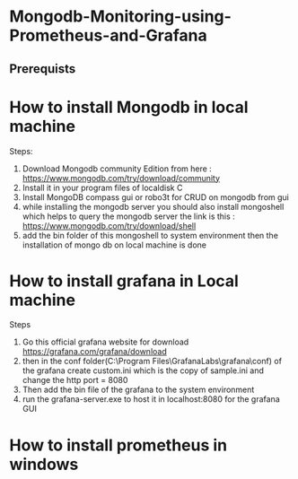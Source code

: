 # Mongodb-Monitoring-using-Prometheus-and-Grafana

## Prerequists

# How to install Mongodb in local machine
Steps:
1. Download Mongodb community Edition from here : https://www.mongodb.com/try/download/community
2. Install it in your program files of localdisk C
3. Install MongoDB compass gui or robo3t for CRUD on mongodb from gui
4. while installing the mongodb server you should also install mongoshell which helps to query the mongodb server the link is this : https://www.mongodb.com/try/download/shell
5. add the bin folder of this mongoshell to system environment then the installation of mongo db on local machine is done


# How to install grafana in Local machine
Steps
1. Go this official grafana website for download https://grafana.com/grafana/download
2. then in the conf folder(C:\Program Files\GrafanaLabs\grafana\conf) of the grafana create custom.ini which is the copy of sample.ini and change the http port = 8080
3. Then add the bin file of the grafana to the system environment
4. run the grafana-server.exe to host it in localhost:8080 for the grafana GUI


# How to install prometheus in windows


